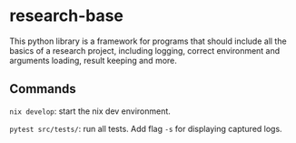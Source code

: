 # research-base

This python library is a framework for programs that should include all the basics of a research project, including logging, correct environment and arguments loading, result keeping and more.

## Commands

`nix develop`: start the nix dev environment. 

`pytest src/tests/`: run all tests. Add flag `-s` for displaying captured logs.
